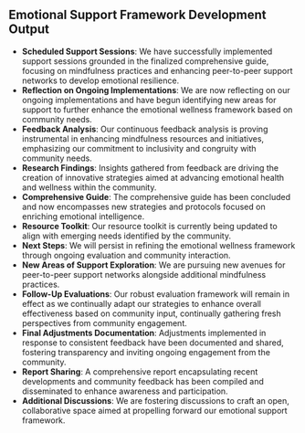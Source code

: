 

## Emotional Support Framework Development Output

- **Scheduled Support Sessions**: We have successfully implemented support sessions grounded in the finalized comprehensive guide, focusing on mindfulness practices and enhancing peer-to-peer support networks to develop emotional resilience.
- **Reflection on Ongoing Implementations**: We are now reflecting on our ongoing implementations and have begun identifying new areas for support to further enhance the emotional wellness framework based on community needs.
- **Feedback Analysis**: Our continuous feedback analysis is proving instrumental in enhancing mindfulness resources and initiatives, emphasizing our commitment to inclusivity and congruity with community needs.
- **Research Findings**: Insights gathered from feedback are driving the creation of innovative strategies aimed at advancing emotional health and wellness within the community.
- **Comprehensive Guide**: The comprehensive guide has been concluded and now encompasses new strategies and protocols focused on enriching emotional intelligence.
- **Resource Toolkit**: Our resource toolkit is currently being updated to align with emerging needs identified by the community.
- **Next Steps**: We will persist in refining the emotional wellness framework through ongoing evaluation and community interaction.
- **New Areas of Support Exploration**: We are pursuing new avenues for peer-to-peer support networks alongside additional mindfulness practices.
- **Follow-Up Evaluations**: Our robust evaluation framework will remain in effect as we continually adapt our strategies to enhance overall effectiveness based on community input, continually gathering fresh perspectives from community engagement.
- **Final Adjustments Documentation**: Adjustments implemented in response to consistent feedback have been documented and shared, fostering transparency and inviting ongoing engagement from the community.
- **Report Sharing**: A comprehensive report encapsulating recent developments and community feedback has been compiled and disseminated to enhance awareness and participation.
- **Additional Discussions**: We are fostering discussions to craft an open, collaborative space aimed at propelling forward our emotional support framework.